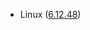 - Linux ([6.12.48](https://git.kernel.org/pub/scm/linux/kernel/git/stable/linux.git/tag/?h=v6.12.48))
